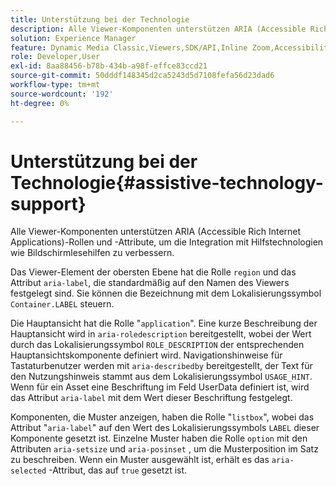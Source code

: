 ```yaml
---
title: Unterstützung bei der Technologie
description: Alle Viewer-Komponenten unterstützen ARIA (Accessible Rich Internet Applications)-Rollen und -Attribute, um die Integration mit Hilfstechnologien wie Bildschirmlesehilfen zu verbessern.
solution: Experience Manager
feature: Dynamic Media Classic,Viewers,SDK/API,Inline Zoom,Accessibility
role: Developer,User
exl-id: 8aa88456-b78b-434b-a98f-effce83ccd21
source-git-commit: 50dddf148345d2ca5243d5d7108fefa56d23dad6
workflow-type: tm+mt
source-wordcount: '192'
ht-degree: 0%

---
```


# Unterstützung bei der Technologie{#assistive-technology-support}

Alle Viewer-Komponenten unterstützen ARIA (Accessible Rich Internet Applications)-Rollen und -Attribute, um die Integration mit Hilfstechnologien wie Bildschirmlesehilfen zu verbessern.

Das Viewer-Element der obersten Ebene hat die Rolle `region` und das Attribut `aria-label`, die standardmäßig auf den Namen des Viewers festgelegt sind. Sie können die Bezeichnung mit dem Lokalisierungssymbol `Container.LABEL` steuern.

Die Hauptansicht hat die Rolle &quot;`application`&quot;. Eine kurze Beschreibung der Hauptansicht wird in `aria-roledescription` bereitgestellt, wobei der Wert durch das Lokalisierungssymbol `ROLE_DESCRIPTION` der entsprechenden Hauptansichtskomponente definiert wird. Navigationshinweise für Tastaturbenutzer werden mit `aria-describedby` bereitgestellt, der Text für den Nutzungshinweis stammt aus dem Lokalisierungssymbol `USAGE_HINT`. Wenn für ein Asset eine Beschriftung im Feld UserData definiert ist, wird das Attribut `aria-label` mit dem Wert dieser Beschriftung festgelegt.

Komponenten, die Muster anzeigen, haben die Rolle &quot;`listbox`&quot;, wobei das Attribut &quot;`aria-label`&quot; auf den Wert des Lokalisierungssymbols `LABEL` dieser Komponente gesetzt ist. Einzelne Muster haben die Rolle `option` mit den Attributen `aria-setsize` und `aria-posinset` , um die Musterposition im Satz zu beschreiben. Wenn ein Muster ausgewählt ist, erhält es das `aria-selected` -Attribut, das auf `true` gesetzt ist.
